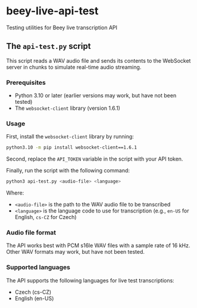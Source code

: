 # beey-live-api-test

Testing utilities for Beey live transcription API

## The `api-test.py` script

This script reads a WAV audio file and sends its contents to the WebSocket server in chunks to simulate real-time audio streaming.

### Prerequisites

- Python 3.10 or later (earlier versions may work, but have not been tested)
- The `websocket-client` library (version 1.6.1)

### Usage

First, install the `websocket-client` library by running:

```bash
python3.10 -m pip install websocket-client==1.6.1
```

Second, replace the `API_TOKEN` variable in the script with your API token.

Finally, run the script with the following command:

```bash
python3 api-test.py <audio-file> <language>
```

Where:
- `<audio-file>` is the path to the WAV audio file to be transcribed
- `<language>` is the language code to use for transcription (e.g., `en-US` for English, `cs-CZ` for Czech)

### Audio file format

The API works best with PCM s16le WAV files with a sample rate of 16 kHz. Other WAV formats may work, but have not been tested.

### Supported languages

The API supports the following languages for live test transcriptions:

- Czech (cs-CZ)
- English (en-US)
